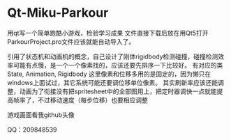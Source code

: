 # Qt-Miku-Parkour
用qt写一个简单跑酷小游戏，检验学习成果
文件直接下载后放在用Qt5打开ParkourProject.pro文件应该就能自动导入了。

引用了状态机和动画机的概念，自己设计了刚体rigidbody检测碰撞，碰撞检测效率可能有点慢，是一个一个像素找的，应该还要先排序一下比较好。
有对应的类 State, Animation, Rigidbody
这里像素和位移多用的是固定的，因为懒只在windows上面试过，其它系统可能还要调位移单位像素。
其实刷新率应该还能调整，动画为了衔接没有把spritesheet中的全部图用上，把定时器调快一点就能提高帧率了，不过移动速度（每步位移）也要相应调整

游戏画面看我github头像



QQ：209848539
